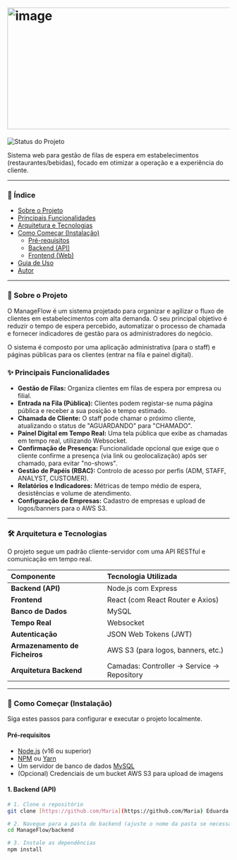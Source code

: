  # <img width="511" height="276" alt="image" src="https://github.com/user-attachments/assets/7bd6c4e9-3689-4760-8a40-00bfa77f138b" />

![Status do Projeto](https://img.shields.io/badge/Status-Concluído%20(TCC)-brightgreen)

Sistema web para gestão de filas de espera em estabelecimentos (restaurantes/bebidas), focado em otimizar a operação e a experiência do cliente. 

---

### 📖 Índice

- [Sobre o Projeto](#-sobre-o-projeto)
- [Principais Funcionalidades](#-principais-funcionalidades)
- [Arquitetura e Tecnologias](#-arquitetura-e-tecnologias)
- [Como Começar (Instalação)](#-como-começar-instalação)
  - [Pré-requisitos](#pré-requisitos)
  - [Backend (API)](#backend-api)
  - [Frontend (Web)](#frontend-web)
- [Guia de Uso](#-guia-de-uso)
- [Autor](#-autor)

---

### 🎯 Sobre o Projeto

O ManageFlow é um sistema projetado para organizar e agilizar o fluxo de clientes em estabelecimentos com alta demanda. O seu principal objetivo é reduzir o tempo de espera percebido, automatizar o processo de chamada e fornecer indicadores de gestão para os administradores do negócio. 

O sistema é composto por uma aplicação administrativa (para o staff) e páginas públicas para os clientes (entrar na fila e painel digital). 

### ✨ Principais Funcionalidades

- **Gestão de Filas:** Organiza clientes em filas de espera por empresa ou filial.
- **Entrada na Fila (Pública):** Clientes podem registar-se numa página pública e receber a sua posição e tempo estimado. 
- **Chamada de Cliente:** O staff pode chamar o próximo cliente, atualizando o status de "AGUARDANDO" para "CHAMADO". 
- **Painel Digital em Tempo Real:** Uma tela pública que exibe as chamadas em tempo real, utilizando Websocket. 
- **Confirmação de Presença:** Funcionalidade opcional que exige que o cliente confirme a presença (via link ou geolocalização) após ser chamado, para evitar "no-shows". 
- **Gestão de Papéis (RBAC):** Controlo de acesso por perfis (ADM, STAFF, ANALYST, CUSTOMER). 
- **Relatórios e Indicadores:** Métricas de tempo médio de espera, desistências e volume de atendimento. 
- **Configuração de Empresas:** Cadastro de empresas e upload de logos/banners para o AWS S3. 

---

### 🛠️ Arquitetura e Tecnologias

O projeto segue um padrão cliente-servidor com uma API RESTful e comunicação em tempo real.

| Componente | Tecnologia Utilizada |
| :--- | :--- |
| **Backend (API)** | Node.js com Express |
| **Frontend** | React (com React Router e Axios) |
| **Banco de Dados** | MySQL  |
| **Tempo Real** | Websocket |
| **Autenticação** | JSON Web Tokens (JWT)  |
| **Armazenamento de Ficheiros** | AWS S3 (para logos, banners, etc.)  |
| **Arquitetura Backend** | Camadas: Controller → Service → Repository  |

---

### 🏁 Como Começar (Instalação)

Siga estes passos para configurar e executar o projeto localmente.

#### Pré-requisitos

- [Node.js](https://nodejs.org/) (v16 ou superior)
- [NPM](https://www.npmjs.com/) ou [Yarn](https://yarnpkg.com/)
- Um servidor de banco de dados [MySQL](https://www.mysql.com/)
- (Opcional) Credenciais de um bucket AWS S3 para upload de imagens 

#### 1. Backend (API)

```bash
# 1. Clone o repositório
git clone [https://github.com/Maria](https://github.com/Maria) Eduarda Lustre/ManageFlow.git 

# 2. Navegue para a pasta do backend (ajuste o nome da pasta se necessário)
cd ManageFlow/backend

# 3. Instale as dependências
npm install


